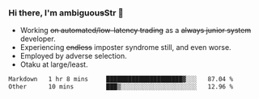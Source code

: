 ### Hi there, I'm ambiguou~~s~~Str 👋

<!--
**ambiguoustexture/ambiguoustexture** is a ✨ _special_ ✨ repository because its `README.md` (this file) appears on your GitHub profile.

Here are some ideas to get you started:
-->
- Working ~~on automated/low-latency trading~~ as a ~~always junior system~~ developer.
- Experiencing ~~endless~~ imposter syndrome still, and even worse.
- Employed by adverse selection.
- Otaku at large/least.

<!--START_SECTION:waka-->

```txt
Markdown   1 hr 8 mins     █████████████████████▓░░░   87.04 %
Other      10 mins         ███▒░░░░░░░░░░░░░░░░░░░░░   12.96 %
```

<!--END_SECTION:waka-->
